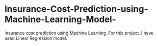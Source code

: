 # Insurance-Cost-Prediction-using-Machine-Learning-Model-
Insurance cost prediction using Machine Learning .For this project, I have used Linear Regression model.
